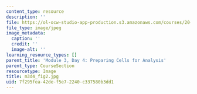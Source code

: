 ```yaml
---
content_type: resource
description: ''
file: https://ol-ocw-studio-app-production.s3.amazonaws.com/courses/20-109-laboratory-fundamentals-in-biological-engineering-spring-2010/7f295fea42def5e72240c337580b3dd1_m3d4_fig2.jpg
file_type: image/jpeg
image_metadata:
  caption: ''
  credit: ''
  image-alt: ''
learning_resource_types: []
parent_title: 'Module 3, Day 4: Preparing Cells for Analysis'
parent_type: CourseSection
resourcetype: Image
title: m3d4_fig2.jpg
uid: 7f295fea-42de-f5e7-2240-c337580b3dd1
---
```

